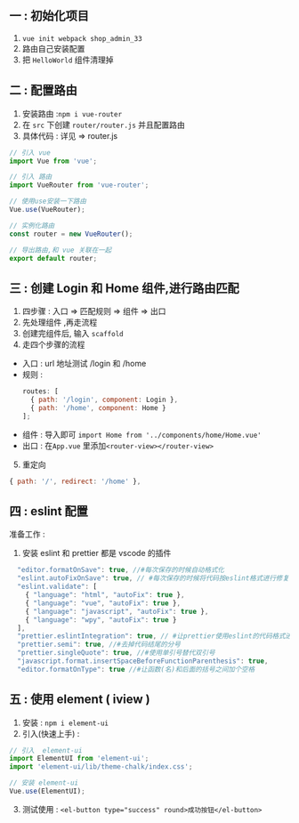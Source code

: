 ## 一 : 初始化项目

1. `vue init webpack shop_admin_33`
2. 路由自己安装配置
3. 把 `HelloWorld` 组件清理掉

## 二 : 配置路由

1. 安装路由 :`npm i vue-router`
2. 在 `src` 下创建 `router/router.js` 并且配置路由
3. 具体代码 : 详见 => router.js

```js
// 引入 vue
import Vue from 'vue';

// 引入 路由
import VueRouter from 'vue-router';

// 使用use安装一下路由
Vue.use(VueRouter);

// 实例化路由
const router = new VueRouter();

// 导出路由,和 vue 关联在一起
export default router;
```

## 三 : 创建 Login 和 Home 组件,进行路由匹配

1. 四步骤 : 入口 => 匹配规则 => 组件 => 出口
2. 先处理组件 ,再走流程
3. 创建完组件后, 输入 `scaffold`
4. 走四个步骤的流程

- 入口 : url 地址测试 /login 和 /home
- 规则 :
  ```js
  routes: [
    { path: '/login', component: Login },
    { path: '/home', component: Home }
  ];
  ```
- 组件 : 导入即可
  `import Home from '../components/home/Home.vue'`
- 出口 : 在`App.vue` 里添加`<router-view></router-view>`

5. 重定向

```js
{ path: '/', redirect: '/home' },
```

## 四 : eslint 配置

准备工作 :

1. 安装 eslint 和 prettier 都是 vscode 的插件

```js
  "editor.formatOnSave": true, //#每次保存的时候自动格式化
  "eslint.autoFixOnSave": true, // #每次保存的时候将代码按eslint格式进行修复
  "eslint.validate": [
    { "language": "html", "autoFix": true },
    { "language": "vue", "autoFix": true },
    { "language": "javascript", "autoFix": true },
    { "language": "wpy", "autoFix": true }
  ],
  "prettier.eslintIntegration": true, // #让prettier使用eslint的代码格式进行校验
  "prettier.semi": true, //#去掉代码结尾的分号
  "prettier.singleQuote": true, //#使用单引号替代双引号
  "javascript.format.insertSpaceBeforeFunctionParenthesis": true,
  "editor.formatOnType": true //#让函数(名)和后面的括号之间加个空格
```

## 五 : 使用 element ( iview )

1. 安装 : `npm i element-ui`
2. 引入(快速上手) :

```js
// 引入  element-ui
import ElementUI from 'element-ui';
import 'element-ui/lib/theme-chalk/index.css';

// 安装 element-ui
Vue.use(ElementUI);
```

3. 测试使用 :
   `<el-button type="success" round>成功按钮</el-button>`
